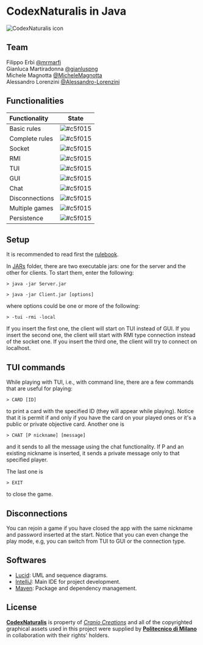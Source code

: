 # CodexNaturalis in Java

![CodexNaturalis icon](https://github.com/Alessandro-Lorenzini/ing-sw-2024-Erbi-Martiradonna-Magnotta-Lorenzini/blob/main/CodexNaturalis/src/main/resources/assets/images/rulebook/01.png)

## Team
Filippo Erbì [@mrmarfi](https://github.com/mrmarfi)<br>
Gianluca Martiradonna [@gianluspng](https://github.com/gianluspng)<br>
Michele Magnotta [@MicheleMagnotta](https://github.com/MicheleMagnotta)<br>
Alessandro Lorenzini [@Alessandro-Lorenzini](https://github.com/Alessandro-Lorenzini)<br>

## Functionalities

| Functionality | State |
|:-----------------------|:------------------------------------:|
| Basic rules | ![#c5f015](https://placehold.it/15/44bb44/44bb44) |
| Complete rules | ![#c5f015](https://placehold.it/15/44bb44/44bb44) |
| Socket | ![#c5f015](https://placehold.it/15/44bb44/44bb44) |
| RMI | ![#c5f015](https://placehold.it/15/44bb44/44bb44) |
| TUI | ![#c5f015](https://placehold.it/15/44bb44/44bb44)|
| GUI | ![#c5f015](https://placehold.it/15/44bb44/44bb44) |
| Chat | ![#c5f015](https://placehold.it/15/44bb44/44bb44) |
| Disconnections | ![#c5f015](https://placehold.it/15/44bb44/44bb44) |
| Multiple games | ![#c5f015](https://placehold.it/15/f03c15/f03c15) |
| Persistence | ![#c5f015](https://placehold.it/15/f03c15/f03c15) |

## Setup
It is recommended to read first the [rulebook](CodexNaturalis/src/main/resources/assets/images/rulebook/CODEX_Rulebook_EN.pdf).

In [JARs](CodexNaturalis/deliverables/JARs) folder, there are two executable jars: one for the server and the other for clients. To start them, enter the following:
```shell
> java -jar Server.jar
```
```shell
> java -jar Client.jar [options]
```
where options could be one or more of the following:
```
> -tui -rmi -local
```
If you insert the first one, the client will start on TUI instead of GUI.
If you insert the second one, the client will start with RMI type connection instead of the socket one.
If you insert the third one, the client will try to connect on localhost.

## TUI commands
While playing with TUI, i.e., with command line, there are a few commands that are useful for playing:
```shell
> CARD [ID]
```
to print a card with the specified ID (they will appear while playing). Notice that it is permit if and only if you have the card on your played ones or it's a public or private objective card.
Another one is
```shell
> CHAT [P nickname] [message]
```
and it sends to all the message using the chat functionality. If P and an existing nickname is inserted, it sends a private message only to that specified player.

The last one is
```shell
> EXIT
```
to close the game.

## Disconnections
You can rejoin a game if you have closed the app with the same nickname and password inserted at the start. Notice that you can even change the play mode, e.g, you can switch from TUI to GUI or the connection type.

## Softwares

* [Lucid](https://lucid.app/): UML and sequence diagrams.
* [IntelliJ](https://www.jetbrains.com/idea/): Main IDE for project development.
* [Maven](https://maven.apache.org/): Package and dependency management.

## License

[**CodexNaturalis**](https://www.craniocreations.it/prodotto/codex-naturalis) is property of [_Cranio Creations_] and all of the copyrighted graphical assets used in this project were supplied by [**Politecnico di Milano**] in collaboration with their rights' holders.

[_Cranio Creations_]: https://www.craniocreations.it/
[**Politecnico di Milano**]: https://www.polimi.it/
